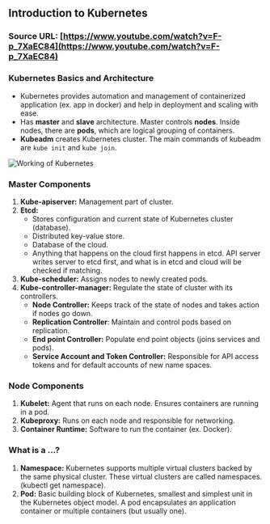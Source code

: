 ## Introduction to Kubernetes

### Source URL: [https://www.youtube.com/watch?v=F-p_7XaEC84](https://www.youtube.com/watch?v=F-p_7XaEC84)

### Kubernetes Basics and Architecture
- Kubernetes provides automation and management of containerized application (ex. app in docker) and help in deployment and scaling with ease.
- Has **master** and **slave** architecture. Master controls **nodes**. Inside nodes, there are **pods**, which are logical grouping of containers.
- **Kubeadm** creates Kubernetes cluster. The main commands of kubeadm are `kube init` and `kube join`.

![Working of Kubernetes](https://i.ibb.co/cxVF7z6/Screen-Shot-2020-08-18-at-10-48-27.png)

###  Master Components

1. **Kube-apiserver:** Management part of cluster.
2. **Etcd:**
	- Stores configuration and current state of Kubernetes cluster (database).
	- Distributed key-value store.
	- Database of the cloud.
	- Anything that happens on the cloud first happens in etcd. API server writes server to etcd first, and what is in etcd and cloud will be checked if matching.
3. **Kube-scheduler:** Assigns nodes to newly created pods.
4. **Kube-controller-manager:** Regulate the state of cluster with its controllers.
	- **Node Controller:** Keeps track of the state of nodes and takes action if nodes go down.
	- **Replication Controller**: Maintain and control pods based on replication.
	- **End point Controller:** Populate end point objects (joins services and pods).
	- **Service Account and Token Controller:** Responsible for API access tokens and for default accounts of new name spaces.

### Node Components
1. **Kubelet:** Agent that runs on each node. Ensures containers are running in a pod.
2. **Kubeproxy:** Runs on each node and responsible for networking.
3. **Container Runtime:** Software to run the container (ex. Docker).

### What is a ...?

1. **Namespace:** Kubernetes supports multiple virtual clusters backed by the same physical cluster. These virtual clusters are called namespaces. (kubectl get namespace).
2. **Pod:** Basic building block of Kubernetes, smallest and simplest unit in the Kubernetes object model. A pod encapsulates an application container or multiple containers (but usually one).
<!--stackedit_data:
eyJoaXN0b3J5IjpbMTQzODcxNjUzOV19
-->